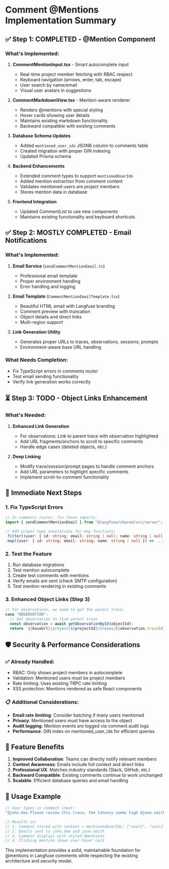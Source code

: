 # Comment @Mentions Implementation Summary

## ✅ **Step 1: COMPLETED - @Mention Component**

### What's Implemented:
1. **CommentMentionInput.tsx** - Smart autocomplete input
   - Real-time project member fetching with RBAC respect
   - Keyboard navigation (arrows, enter, tab, escape)
   - User search by name/email
   - Visual user avatars in suggestions

2. **CommentMarkdownView.tsx** - Mention-aware renderer
   - Renders @mentions with special styling
   - Hover cards showing user details
   - Maintains existing markdown functionality
   - Backward compatible with existing comments

3. **Database Schema Updates**
   - Added `mentioned_user_ids` JSONB column to comments table
   - Created migration with proper GIN indexing
   - Updated Prisma schema

4. **Backend Enhancements**
   - Extended comment types to support `mentionedUserIds`
   - Added mention extraction from comment content
   - Validates mentioned users are project members
   - Stores mention data in database

5. **Frontend Integration**
   - Updated CommentList to use new components
   - Maintains existing functionality and keyboard shortcuts

## ✅ **Step 2: MOSTLY COMPLETED - Email Notifications**

### What's Implemented:
1. **Email Service** (`sendCommentMentionEmail.ts`)
   - Professional email template
   - Proper environment handling
   - Error handling and logging

2. **Email Template** (`CommentMentionEmailTemplate.tsx`)
   - Beautiful HTML email with Langfuse branding
   - Comment preview with truncation
   - Object details and direct links
   - Multi-region support

3. **Link Generation Utility**
   - Generates proper URLs to traces, observations, sessions, prompts
   - Environment-aware base URL handling

### What Needs Completion:
- Fix TypeScript errors in comments router
- Test email sending functionality
- Verify link generation works correctly

## ⏳ **Step 3: TODO - Object Links Enhancement**

### What's Needed:
1. **Enhanced Link Generation**
   - For observations: Link to parent trace with observation highlighted
   - Add URL fragments/anchors to scroll to specific comments
   - Handle edge cases (deleted objects, etc.)

2. **Deep Linking**
   - Modify trace/session/prompt pages to handle comment anchors
   - Add URL parameters to highlight specific comments
   - Implement scroll-to-comment functionality

## 🔧 **Immediate Next Steps**

### 1. Fix TypeScript Errors
```typescript
// In comments router, fix these imports:
import { sendCommentMentionEmail } from "@langfuse/shared/src/server";

// Add proper type annotations for map functions:
.filter((user: { id: string; email: string | null; name: string | null }) => user.email && user.id !== ctx.session.user.id)
.map((user: { id: string; email: string; name: string | null }) => ...)
```

### 2. Test the Feature
1. Run database migrations
2. Test mention autocomplete
3. Create test comments with mentions
4. Verify emails are sent (check SMTP configuration)
5. Test mention rendering in existing comments

### 3. Enhanced Object Links (Step 3)
```typescript
// For observations, we need to get the parent trace:
case "OBSERVATION":
  // Get observation to find parent trace
  const observation = await getObservationById(objectId);
  return `${baseUrl}/project/${projectId}/traces/${observation.traceId}?observation=${objectId}`;
```

## 🛡️ **Security & Performance Considerations**

### ✅ **Already Handled:**
- RBAC: Only shows project members in autocomplete
- Validation: Mentioned users must be project members
- Rate limiting: Uses existing TRPC rate limiting
- XSS protection: Mentions rendered as safe React components

### 📋 **Additional Considerations:**
- **Email rate limiting**: Consider batching if many users mentioned
- **Privacy**: Mentioned users must have access to the object
- **Audit logging**: Mention events are logged via comment audit logs
- **Performance**: GIN index on mentioned_user_ids for efficient queries

## 🎯 **Feature Benefits**

1. **Improved Collaboration**: Teams can directly notify relevant members
2. **Context Awareness**: Emails include full context and direct links
3. **Professional UX**: Matches industry standards (Slack, GitHub, etc.)
4. **Backward Compatible**: Existing comments continue to work unchanged
5. **Scalable**: Efficient database queries and email handling

## 🚀 **Usage Example**

```typescript
// User types in comment input:
"@john.doe Please review this trace, the latency seems high @jane.smith"

// Results in:
// 1. Comment stored with content + mentionedUserIds: ["user1", "user2"]
// 2. Emails sent to john.doe and jane.smith
// 3. Comment displays with styled @mentions
// 4. Clicking mention shows user hover card
```

This implementation provides a solid, maintainable foundation for @mentions in Langfuse comments while respecting the existing architecture and security model.